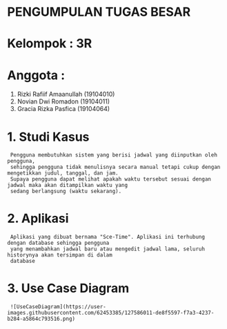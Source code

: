 # PENGUMPULAN TUGAS BESAR
# Kelompok : 3R
# Anggota :
 1. Rizki Rafiif Amaanullah (19104010)
 2. Novian Dwi Romadon (19104011)
 3. Gracia Rizka Pasfica (19104064)


# 1. Studi Kasus
     Pengguna membutuhkan sistem yang berisi jadwal yang diinputkan oleh pengguna, 
     sehingga pengguna tidak menulisnya secara manual tetapi cukup dengan mengetikkan judul, tanggal, dan jam. 
     Supaya pengguna dapat melihat apakah waktu tersebut sesuai dengan jadwal maka akan ditampilkan waktu yang 
     sedang berlangsung (waktu sekarang).

# 2. Aplikasi 
     Aplikasi yang dibuat bernama "Sce-Time". Aplikasi ini terhubung dengan database sehingga pengguna
     yang menambahkan jadwal baru atau mengedit jadwal lama, seluruh historynya akan tersimpan di dalam
     database
     
# 3. Use Case Diagram
     ![UseCaseDiagram](https://user-images.githubusercontent.com/62453385/127586011-de8f5597-f7a3-4237-b284-a5864c793516.png)

    
